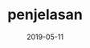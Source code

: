 ---
layout: page
title:  "penjelasan"
date:   2019-05-11
categories: jekyll update
permalink: /penjelas
---